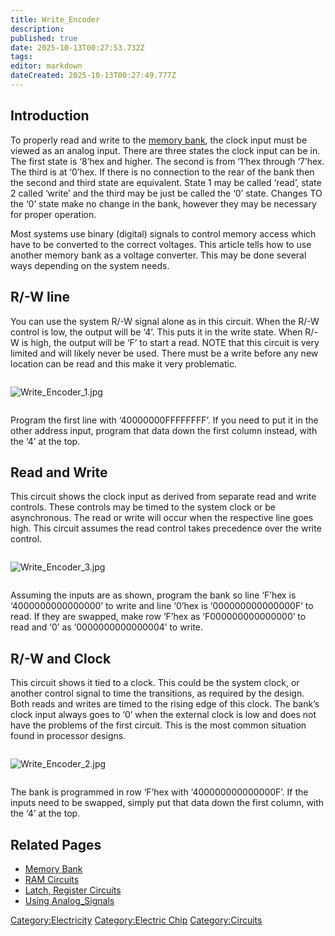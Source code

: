 ```yaml
---
title: Write_Encoder
description: 
published: true
date: 2025-10-13T00:27:53.732Z
tags: 
editor: markdown
dateCreated: 2025-10-13T00:27:49.777Z
---
```


## Introduction

To properly read and write to the [memory bank](../Recipaedia/Electrics/Memory_Bank.md "wikilink"),
the clock input must be viewed as an analog input. There are three
states the clock input can be in. The first state is ‘8’hex and higher.
The second is from ‘1’hex through ‘7’hex. The third is at ‘0’hex. If
there is no connection to the rear of the bank then the second and third
state are equivalent. State 1 may be called ‘read’, state 2 called
‘write’ and the third may be just be called the ‘0’ state. Changes TO
the ‘0’ state make no change in the bank, however they may be necessary
for proper operation.

Most systems use binary (digital) signals to control memory access which
have to be converted to the correct voltages. This article tells how to
use another memory bank as a voltage converter. This may be done several
ways depending on the system needs.

## R/-W line

You can use the system R/-W signal alone as in this circuit. When the
R/-W control is low, the output will be ‘4’. This puts it in the write
state. When R/-W is high, the output will be ‘F’ to start a read. NOTE
that this circuit is very limited and will likely never be used. There
must be a write before any new location can be read and this make it
very problematic.

<div style="overflow:hidden">

![Write_Encoder_1.jpg](Write_Encoder_1.jpg "Write_Encoder_1.jpg")

</div>

Program the first line with ‘40000000FFFFFFFF’. If you need to put it in
the other address input, program that data down the first column
instead, with the ‘4’ at the top.

## Read and Write

This circuit shows the clock input as derived from separate read and
write controls. These controls may be timed to the system clock or be
asynchronous. The read or write will occur when the respective line goes
high. This circuit assumes the read control takes precedence over the
write control.

<div style="overflow:hidden">

![Write_Encoder_3.jpg](Write_Encoder_3.jpg "Write_Encoder_3.jpg")

</div>

Assuming the inputs are as shown, program the bank so line ‘F’hex is
‘4000000000000000’ to write and line ‘0’hex is ‘000000000000000F’ to
read. If they are swapped, make row ‘F’hex as ‘F000000000000000’ to read
and ‘0’ as ‘0000000000000004’ to write.

## R/-W and Clock

This circuit shows it tied to a clock. This could be the system clock,
or another control signal to time the transitions, as required by the
design. Both reads and writes are timed to the rising edge of this
clock. The bank’s clock input always goes to ‘0’ when the external clock
is low and does not have the problems of the first circuit. This is the
most common situation found in processor designs.

<div style="overflow:hidden">

![Write_Encoder_2.jpg](Write_Encoder_2.jpg "Write_Encoder_2.jpg")

</div>

The bank is programmed in row ‘F’hex with ‘400000000000000F’. If the
inputs need to be swapped, simply put that data down the first column,
with the ‘4’ at the top.

## Related Pages

  - [Memory Bank](../Recipaedia/Electrics/Memory_Bank.md "wikilink")
  - [RAM Circuits](RAM_Circuits "wikilink")
  - [Latch, Register Circuits](Latch,_Register_Circuits "wikilink")
  - [Using Analog_Signals](Using_Analog_Signals "wikilink")

[Category:Electricity](Category:Electricity "wikilink")
[Category:Electric Chip](Category:Electric_Chip "wikilink")
[Category:Circuits](Category:Circuits "wikilink")